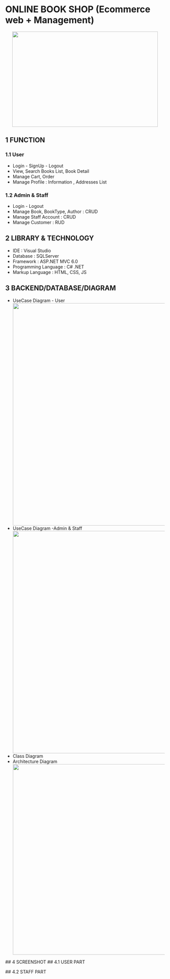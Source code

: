 # ONLINE BOOK SHOP (Ecommerce web + Management)

<p align="center">
  <img width="460" height="300" src="">
</p>


## 1 FUNCTION

### 1.1 User
<ul>
<li>Login - SignUp - Logout</li>
<li>View, Search Books List, Book Detail</li>
<li>Manage Cart, Order</li>
<li>Manage Profile : Information , Addresses List</li>
</ul>

### 1.2 Admin & Staff
<ul>
<li>Login - Logout</li>
<li>Manage Book, BookType, Author : CRUD</li>
<li>Manage Staff Account : CRUD</li>
<li>Manage Customer : RUD</li>
</ul>

## 2 LIBRARY & TECHNOLOGY
<ul>
  <li>IDE : Visual Studio</li>
  <li>Database : SQLServer</li>
  <li>Framework : ASP.NET MVC 6.0</li>
  <li>Programming Language : C# .NET</li>
  <li>Markup Language : HTML, CSS, JS</li>
 </ul>
 
## 3 BACKEND/DATABASE/DIAGRAM
<ul>
  <li>UseCase Diagram - User </li>
  <img width="700" height="700" src="https://github.com/ThanhTrung2001/OnlineBookShop/assets/75150646/1d3ed45a-57c4-404b-a7e2-65a950f4aa26">
  <li>UseCase Diagram -Admin & Staff </li>
  <img width="700" height="700" src="https://github.com/ThanhTrung2001/OnlineBookShop/assets/75150646/1d3ed45a-57c4-404b-a7e2-65a950f4aa26">
  <li>Class Diagram</li>
<!--   <img width="800" height="500" src="https://user-images.githubusercontent.com/75150646/124386092-ccc3f700-dd02-11eb-9ca5-add65af26f32.png"> -->
  <li>Architecture Diagram</li>
  
  <img width="800" height="600" src="https://github.com/ThanhTrung2001/OnlineBookShop/assets/75150646/6998a653-9569-4161-ba3c-0395d9b6bb09">
</ul>  
## 4 SCREENSHOT
## 4.1 USER PART
<ul>
  
</ul>
<!--   <img width="300" height="650" src=https://user-images.githubusercontent.com/75150646/124388495-6d1f1900-dd0d-11eb-93f5-68bd9fa23f04.jpg>
  <img width="300" height="650" src=https://user-images.githubusercontent.com/75150646/124388499-701a0980-dd0d-11eb-8dbb-fd95ac972c72.jpg>
  <li>Màn hình chính / danh mục + tìm kiếm</li> 
  <img width="300" height="650" src=https://user-images.githubusercontent.com/75150646/124388728-49a89e00-dd0e-11eb-9d9e-9ba9ab26e6ce.jpg>
  <img width="300" height="650" src=https://user-images.githubusercontent.com/75150646/124388969-5d083900-dd0f-11eb-8ed7-62ad5fc01910.jpg>
  <li>Màn hình các địa điểm nổi tiếng + ví dụ Sài Gòn </li>
   <img width="300" height="650" src=https://user-images.githubusercontent.com/75150646/124389134-06e7c580-dd10-11eb-8722-9f917ac21b4d.jpg>
   <img width="300" height="650" src=https://user-images.githubusercontent.com/75150646/124389156-20890d00-dd10-11eb-8438-acd523d41c56.jpg>
  <li>Màn hình bài Review + Map</li>
    <img width="300" height="650" src=https://user-images.githubusercontent.com/75150646/124389195-4adaca80-dd10-11eb-889c-ffcfd0071c9d.jpg>
    <img width="300" height="650" src=https://user-images.githubusercontent.com/75150646/124389209-5b8b4080-dd10-11eb-96e0-767cb3058e19.jpg>
  <li>Màn hình bài viết Yêu thích</li>
  <img width="300" height="650" src=https://user-images.githubusercontent.com/75150646/124389246-7d84c300-dd10-11eb-9b67-40fb2fff420e.jpg>
  <li>Màn hình Profile + Edit Profile(Avatar + FullName,Email + Password)</li>
  <img width="300" height="650" src=https://user-images.githubusercontent.com/75150646/124389301-ae64f800-dd10-11eb-999a-95996f159e89.jpg>
  <img width="300" height="650" src=https://user-images.githubusercontent.com/75150646/124389315-bc1a7d80-dd10-11eb-904f-08a4d6dca0bd.jpg>
  <img width="300" height="650" src=https://user-images.githubusercontent.com/75150646/124389335-cfc5e400-dd10-11eb-9676-9a232fcb74f2.jpg> -->
## 4.2 STAFF PART  
<ul>
  
</ul>
